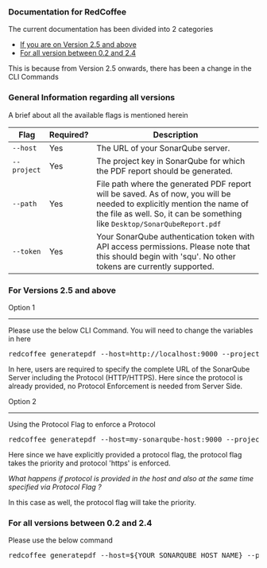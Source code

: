 ### Documentation for RedCoffee

The current documentation has been divided into 2 categories

* [If you are on Version 2.5 and above](#for-versions-25-and-above)
* [For all version between 0.2 and 2.4](#for-all-versions-between-02-and-24)

This is because from Version 2.5 onwards, there has been a change in the CLI Commands


### General Information regarding all versions

A brief about all the available flags is mentioned herein

| **Flag**       | **Required?** | **Description**                                                                                                                                                                                     |
|----------------|---------------|-----------------------------------------------------------------------------------------------------------------------------------------------------------------------------------------------------|
| `--host`       | Yes           | The URL of your SonarQube server.|                                                                                                          |
| `--project`    | Yes           | The project key in SonarQube for which the PDF report should be generated.                                                                                                                          |
| `--path`       | Yes           | File path where the generated PDF report will be saved. As of now, you will be needed to explicitly mention the name of the file as well. So, it can be something like `Desktop/SonarQubeReport.pdf` |
| `--token`      | Yes           | Your SonarQube authentication token with API access permissions. Please note that this should begin with 'squ'. No other tokens are currently supported.                                            |


### For Versions 2.5 and above

Option 1
______
Please use the below CLI Command. You will need to change the variables in here

<pre>redcoffee generatepdf --host=http://localhost:9000 --project=my_project --path=./sonar-report.pdf --token=abcdef1234567890</pre>

In here, users are required to specify the complete URL of the SonarQube Server including the Protocol (HTTP/HTTPS). Here since the protocol is already provided, no Protocol Enforcement is needed from Server Side.


Option 2
______
Using the Protocol Flag to enforce a Protocol

<pre>redcoffee generatepdf --host=my-sonarqube-host:9000 --project=my_project --path=./sonar-report.pdf --token=abcdef1234567890 --protocol=https</pre>

Here since we have explicitly provided a protocol flag, the protocol flag takes the priority and protocol 'https' is enforced.

*What happens if protocol is provided in the host and also at the same time specified via Protocol Flag ?*

In this case as well, the protocol flag will take the priority.

### For all versions between 0.2 and 2.4

Please use the below command

<pre>redcoffee generatepdf --host=${YOUR_SONARQUBE_HOST_NAME} --project=${SONARQUBE_PROJECT_KEY} --path=${PATH WHERE PDF FILE IS TO BE STORED} --token=${SONARQUBE_USER_TOKEN}</pre>
